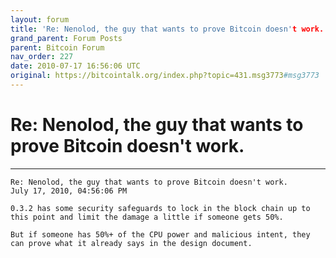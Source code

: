 ```yaml
---
layout: forum
title: 'Re: Nenolod, the guy that wants to prove Bitcoin doesn't work.'
grand_parent: Forum Posts
parent: Bitcoin Forum
nav_order: 227
date: 2010-07-17 16:56:06 UTC
original: https://bitcointalk.org/index.php?topic=431.msg3773#msg3773
---
```


# Re: Nenolod, the guy that wants to prove Bitcoin doesn't work.

---

```
Re: Nenolod, the guy that wants to prove Bitcoin doesn't work.
July 17, 2010, 04:56:06 PM	

0.3.2 has some security safeguards to lock in the block chain up to this point and limit the damage a little if someone gets 50%.

But if someone has 50%+ of the CPU power and malicious intent, they can prove what it already says in the design document.
```
